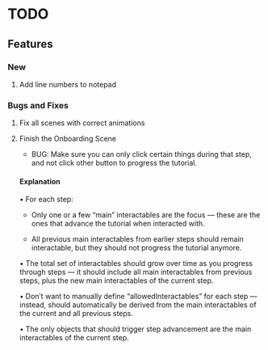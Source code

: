 # TODO

## Features

### New

1. Add line numbers to notepad

### Bugs and Fixes

1. Fix all scenes with correct animations
2. Finish the Onboarding Scene

   - BUG: Make sure you can only click certain things during that step, and not click other button to progress the tutorial.

   #### Explanation

   • For each step:

   - Only one or a few “main” interactables are the focus — these are the ones that advance the tutorial when interacted with.

   - All previous main interactables from earlier steps should remain interactable, but they should not progress the tutorial anymore.

   • The total set of interactables should grow over time as you progress through steps — it should include all main interactables from previous steps, plus the new main interactables of the current step.

   • Don’t want to manually define “allowedInteractables” for each step — instead, should automatically be derived from the main interactables of the current and all previous steps.

   • The only objects that should trigger step advancement are the main interactables of the current step.
